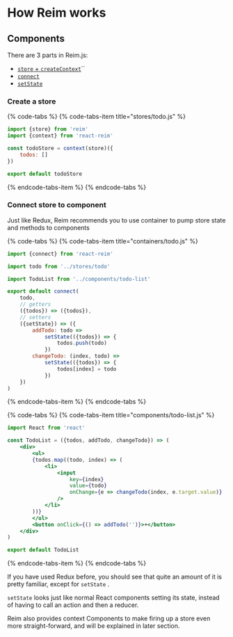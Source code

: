 # How Reim works

## Components

There are 3 parts in Reim.js:

* [`store` + `createContext`](how-reim-works.md#create-a-store)\`\`
* [`connect`](motivation.md#connect-store-to-component)
* [`setState`](motivation.md#connect-store-to-component)

### Create a store

{% code-tabs %}
{% code-tabs-item title="stores/todo.js" %}
```jsx
import {store} from 'reim'
import {context} from 'react-reim'

const todoStore = context(store)({
    todos: []
})

export default todoStore
```
{% endcode-tabs-item %}
{% endcode-tabs %}

### Connect store to component

Just like Redux, Reim recommends you to use container to pump store state and methods to components

{% code-tabs %}
{% code-tabs-item title="containers/todo.js" %}
```jsx
import {connect} from 'react-reim'

import todo from '../stores/todo'

import TodoList from '../components/todo-list'

export default connect(
    todo,
    // getters
    ({todos}) => ({todos}),
    // setters
    ({setState}) => ({
        addTodo: todo =>
            setState(({todos}) => {
                todos.push(todo)
            })
        changeTodo: (index, todo) =>
            setState(({todos}) => {
                todos[index] = todo
            })
    })
)
```
{% endcode-tabs-item %}
{% endcode-tabs %}

{% code-tabs %}
{% code-tabs-item title="components/todo-list.js" %}
```jsx
import React from 'react'

const TodoList = ({todos, addTodo, changeTodo}) => (
    <div>
        <ul>
        {todos.map((todo, index) => (
            <li>
                <input
                    key={index}
                    value={todo}
                    onChange={e => changeTodo(index, e.target.value)}
                />
            </li>
        ))}
        </ul>
        <button onClick={() => addTodo('')}>+</button>
    </div>
)

export default TodoList
```
{% endcode-tabs-item %}
{% endcode-tabs %}

If you have used Redux before, you should see that quite an amount of it is pretty familiar, except for `setState` .

`setState` looks just like normal React components setting its state, instead of having to call an action and then a reducer.

Reim also provides context Components to make firing up a store even more straight-forward, and will be explained in later section.

